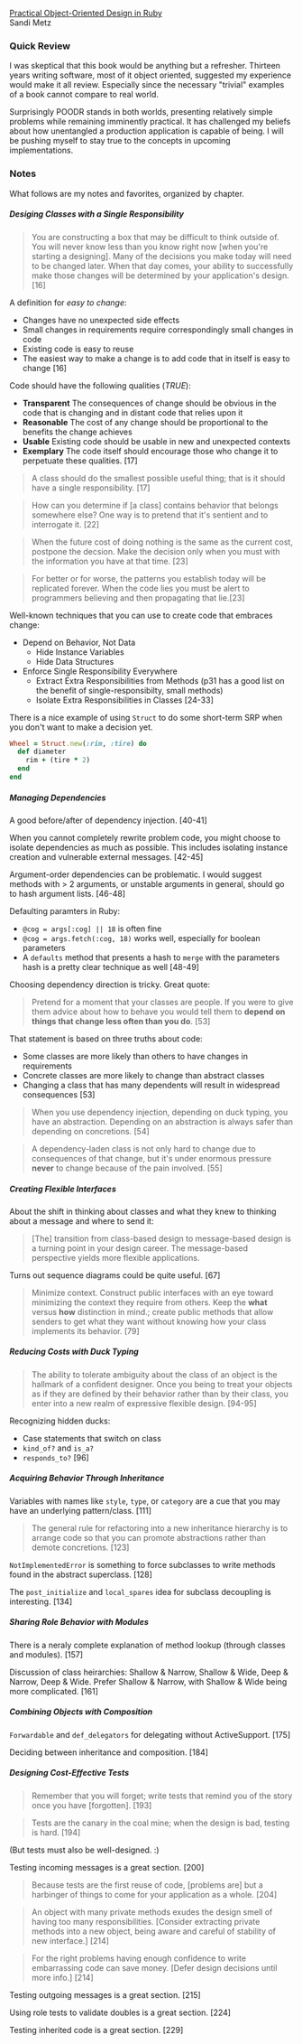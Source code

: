 [Practical Object-Oriented Design in Ruby](http://www.amazon.com/Practical-Object-Oriented-Design-Ruby-Addison-Wesley/dp/0321721330)  
Sandi Metz

### Quick Review

I was skeptical that this book would be anything but a refresher. Thirteen years writing software, most of it object oriented, suggested my experience would make it all review. Especially since the necessary "trivial" examples of a book cannot compare to real world.

Surprisingly POODR stands in both worlds, presenting relatively simple problems while remaining imminently practical. It has challenged my beliefs about how unentangled a production application is capable of being. I will be pushing myself to stay true to the concepts in upcoming implementations.

### Notes

What follows are my notes and favorites, organized by chapter.

##### Desiging Classes with a Single Responsibility

> You are constructing a box that may be difficult to think outside of. You will never know less than you know right now [when you're starting a designing]. Many of the decisions you make today will need to be changed later. When that day comes, your ability to successfully make those changes will be determined by your application's design. [16]

A definition for _easy to change_:

* Changes have no unexpected side effects
* Small changes in requirements require correspondingly small changes in code
* Existing code is easy to reuse
* The easiest way to make a change is to add code that in itself is easy to change [16]

Code should have the following qualities (_TRUE_):

* **Transparent** The consequences of change should be obvious in the code that is changing and in distant code that relies upon it
* **Reasonable** The cost of any change should be proportional to the benefits the change achieves
* **Usable** Existing code should be usable in new and unexpected contexts
* **Exemplary** The code itself should encourage those who change it to perpetuate these qualities. [17]

> A class should do the smallest possible useful thing; that is it should have a single responsibility. [17]

> How can you determine if [a class] contains behavior that belongs somewhere else? One way is to pretend that it's sentient and to interrogate it. [22]

> When the future cost of doing nothing is the same as the current cost, postpone the decsion. Make the decision only when you must with the information you have at that time. [23]

> For better or for worse, the patterns you establish today will be replicated forever. When the code lies you must be alert to programmers believing and then propagating that lie.[23]

Well-known techniques that you can use to create code that embraces change:

* Depend on Behavior, Not Data
  - Hide Instance Variables
  - Hide Data Structures
* Enforce Single Responsibility Everywhere
  - Extract Extra Responsibilities from Methods
    (p31 has a good list on the benefit of single-responsibilty, small methods)
  - Isolate Extra Responsibilities in Classes [24-33]

There is a nice example of using `Struct` to do some short-term SRP when you don't want to make a decision yet.

```ruby
Wheel = Struct.new(:rim, :tire) do
  def diameter
    rim + (tire * 2)
  end
end
```

##### Managing Dependencies

A good before/after of dependency injection. [40-41]

When you cannot completely rewrite problem code, you might choose to isolate dependencies as much as possible. This includes isolating instance creation and vulnerable external messages. [42-45]

Argument-order dependencies can be problematic. I would suggest methods with > 2 arguments, or unstable arguments in general, should go to hash argument lists. [46-48]

Defaulting paramters in Ruby:

* `@cog = args[:cog] || 18` is often fine
* `@cog = args.fetch(:cog, 18)` works well, especially for boolean parameters
* A `defaults` method that presents a hash to `merge` with the parameters hash is a pretty clear technique as well [48-49]

Choosing dependency direction is tricky. Great quote:

> Pretend for a moment that your classes are people. If you were to give them advice about how to behave you would tell them to **depend on things that change less often than you do**. [53]

That statement is based on three truths about code:

* Some classes are more likely than others to have changes in requirements
* Concrete classes are more likely to change than abstract classes
* Changing a class that has many dependents will result in widespread consequences [53]

> When you use dependency injection, depending on duck typing, you have an abstraction. Depending on an abstraction is always safer than depending on concretions. [54]

> A dependency-laden class is not only hard to change due to consequences of that change, but it's under enormous pressure **never** to change because of the pain involved. [55]

##### Creating Flexible Interfaces

About the shift in thinking about classes and what they knew to thinking about a message and where to send it:

> [The] transition from class-based design to message-based design is a turning point in your design career. The message-based perspective yields more flexible applications.

Turns out sequence diagrams could be quite useful. [67]

> Minimize context. Construct public interfaces with an eye toward minimizing the context they require from others. Keep the **what** versus **how** distinction in mind.; create public methods that allow senders to get what they want without knowing how your class implements its behavior. [79]

##### Reducing Costs with Duck Typing

> The ability to tolerate ambiguity about the class of an object is the hallmark of a confident designer. Once you being to treat your objects as if they are defined by their behavior rather than by their class, you enter into a new realm of expressive flexible design. [94-95]

Recognizing hidden ducks:

* Case statements that switch on class
* `kind_of?` and `is_a?`
* `responds_to?` [96]

##### Acquiring Behavior Through Inheritance

Variables with names like `style`, `type`, or `category` are a cue that you may have an underlying pattern/class. [111]

> The general rule for refactoring into a new inheritance hierarchy is to arrange code so that you can promote abstractions rather than demote concretions. [123]

`NotImplementedError` is something to force subclasses to write methods found in the abstract superclass. [128]

The `post_initialize` and `local_spares` idea for subclass decoupling is interesting. [134]

##### Sharing Role Behavior with Modules

There is a neraly complete explanation of method lookup (through classes and modules). [157]

Discussion of class heirarchies: Shallow & Narrow, Shallow & Wide, Deep & Narrow, Deep & Wide. Prefer Shallow & Narrow, with Shallow & Wide being more complicated. [161]

##### Combining Objects with Composition

`Forwardable` and `def_delegators` for delegating without ActiveSupport. [175]

Deciding between inheritance and composition. [184]

##### Designing Cost-Effective Tests

> Remember that you will forget; write tests that remind you of the story once you have [forgotten]. [193]

> Tests are the canary in the coal mine; when the design is bad, testing is hard. [194]

(But tests must also be well-designed. :)

Testing incoming messages is a great section. [200]

> Because tests are the first reuse of code, [problems are] but a harbinger of things to come for your application as a whole. [204]

> An object with many private methods exudes the design smell of having too many responsibilities. [Consider extracting private methods into a new object, being aware and careful of stability of new interface.] [214]

> For the right problems having enough confidence to write embarrassing code can save money. [Defer design decisions until more info.] [214]

Testing outgoing messages is a great section. [215]

Using role tests to validate doubles is a great section. [224]

Testing inherited code is a great section. [229]

